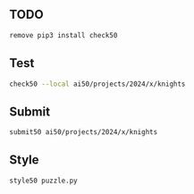 ## TODO
```bash
remove pip3 install check50
```

## Test

```bash
check50 --local ai50/projects/2024/x/knights
```

## Submit

```bash
submit50 ai50/projects/2024/x/knights
```

## Style

```bash
style50 puzzle.py
